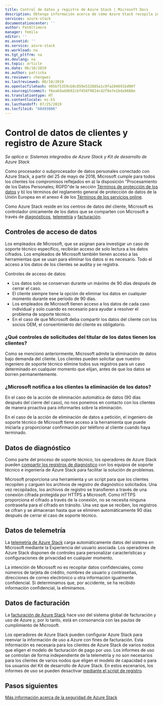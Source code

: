 ```yaml
---
title: Control de datos y registro de Azure Stack | Microsoft Docs
description: Obtenga información acerca de cómo Azure Stack recopila información.
services: azure-stack
documentationcenter: ''
author: PatAltimore
manager: femila
editor: ''
ms.assetid: ''
ms.service: azure-stack
ms.workload: na
ms.tgt_pltfrm: na
ms.devlang: na
ms.topic: article
ms.date: 06/10/2019
ms.author: patricka
ms.reviewer: chengwei
ms.lastreviewed: 06/10/2019
ms.openlocfilehash: 495b75359cb8c859e532885a1c9fa284691bd90f
ms.sourcegitcommit: f6ea6daddb92cbf458f9824cd2f8e7e1bda9688e
ms.translationtype: HT
ms.contentlocale: es-ES
ms.lasthandoff: 07/25/2019
ms.locfileid: "68493806"
---
```

# <a name="azure-stack-log-and-customer-data-handling"></a>Control de datos de clientes y registro de Azure Stack 
*Se aplica a: Sistemas integrados de Azure Stack y Kit de desarrollo de Azure Stack*  

Como procesador o subprocesador de datos personales conectado con Azure Stack, a partir del 25 de mayo de 2018, Microsoft cumple para todos los clientes los compromisos reflejados en a) la disposición "Procesamiento de los Datos Personales; RGPD"de la sección [Términos de protección de los datos](http://www.microsoftvolumelicensing.com/DocumentSearch.aspx?Mode=3&DocumentTypeId=31) y b) los términos del reglamento general de protección de datos de la Unión Europea en el anexo 4 de los [Términos de los servicios online](http://www.microsoftvolumelicensing.com/DocumentSearch.aspx?Mode=3&DocumentTypeId=31). 

Como Azure Stack reside en los centros de datos del cliente, Microsoft es controlador únicamente de los datos que se comparten con Microsoft a través de [diagnósticos](azure-stack-configure-on-demand-diagnostic-log-collection.md#using-pep), [telemetría](azure-stack-telemetry.md) y [facturación](azure-stack-usage-reporting.md).  

## <a name="data-access-controls"></a>Controles de acceso de datos 
Los empleados de Microsoft, que se asignan para investigar un caso de soporte técnico específico, recibirán acceso de solo lectura a los datos cifrados. Los empleados de Microsoft también tienen acceso a las herramientas que se usan para eliminar los datos si es necesario. Todo el acceso a los datos de los clientes se audita y se registra.  

Controles de acceso de datos:
- Los datos solo se conservan durante un máximo de 90 días después de cerrar el caso.
- El cliente siempre tiene la opción de eliminar los datos en cualquier momento durante ese período de 90 días.
- Los empleados de Microsoft tienen acceso a los datos de cada caso individual y solo cuando es necesario para ayudar a resolver el problema de soporte técnico. 
- En el caso de que Microsoft deba compartir los datos del cliente con los socios OEM, el consentimiento del cliente es obligatorio.  

### <a name="what-data-subject-requests-dsr-controls-do-customers-have"></a>¿Qué controles de solicitudes del titular de los datos tienen los clientes?
Como se mencionó anteriormente, Microsoft admite la eliminación de datos bajo demanda del cliente. Los clientes pueden solicitar que nuestro ingeniero de soporte técnico elimine todos sus registros para un caso determinado en cualquier momento que elijan, antes de que los datos se borren permanentemente.  

### <a name="does-microsoft-notify-customers-when-the-data-is-deleted"></a>¿Microsoft notifica a los clientes la eliminación de los datos?
En el caso de la acción de eliminación automática de datos (90 días después del cierre del caso), no nos ponemos en contacto con los clientes de manera proactiva para informarles sobre la eliminación. 

En el caso de la acción de eliminación de datos a petición, el ingeniero de soporte técnico de Microsoft tiene acceso a la herramienta que puede iniciarla y proporcionar confirmación por teléfono al cliente cuando haya terminado.

## <a name="diagnostic-data"></a>Datos de diagnóstico
Como parte del proceso de soporte técnico, los operadores de Azure Stack pueden [compartir los registros de diagnóstico](azure-stack-configure-on-demand-diagnostic-log-collection.md#using-pep) con los equipos de soporte técnico e ingeniería de Azure Stack para facilitar la solución de problemas.

Microsoft proporciona una herramienta y un script para que los clientes recopilen y carguen los archivos de registro de diagnóstico solicitados. Una vez recopilados, los archivos de registro se transfieren a través de una conexión cifrada protegida por HTTPS a Microsoft. Como HTTPS proporciona el cifrado a través de la conexión, no se necesita ninguna contraseña para el cifrado en tránsito. Una vez que se reciben, los registros se cifran y se almacenan hasta que se eliminen automáticamente 90 días después de cerrar el caso de soporte técnico.

## <a name="telemetry-data"></a>Datos de telemetría
La [telemetría de Azure Stack](azure-stack-telemetry.md) carga automáticamente datos del sistema en Microsoft mediante la Experiencia del usuario asociada. Los operadores de Azure Stack disponen de controles para personalizar características y configuraciones de privacidad en cualquier momento.

La intención de Microsoft no es recopilar datos confidenciales, como números de tarjeta de crédito, nombres de usuario y contraseñas, direcciones de correo electrónico u otra información igualmente confidencial. Si determinamos que, por accidente, se ha recibido información confidencial, la eliminamos. 

## <a name="billing-data"></a>Datos de facturación
La [facturación de Azure Stack](azure-stack-usage-reporting.md) hace uso del sistema global de facturación y uso de Azure y, por lo tanto, está en consonancia con las pautas de cumplimiento de Microsoft.

Los operadores de Azure Stack pueden configurar Azure Stack para reenviar la información de uso a Azure con fines de facturación. Esta información es necesaria para los clientes de Azure Stack de varios nodos que eligen el modelo de facturación de pago por uso. Los informes de uso se controlan de forma independiente de la telemetría y no son necesarios para los clientes de varios nodos que eligen el modelo de capacidad o para los usuarios del Kit de desarrollo de Azure Stack. En estos escenarios, los informes de uso se pueden desactivar [mediante el script de registro](azure-stack-usage-reporting.md).


## <a name="next-steps"></a>Pasos siguientes 
[Más información acerca de la seguridad de Azure Stack](azure-stack-security-foundations.md) 
